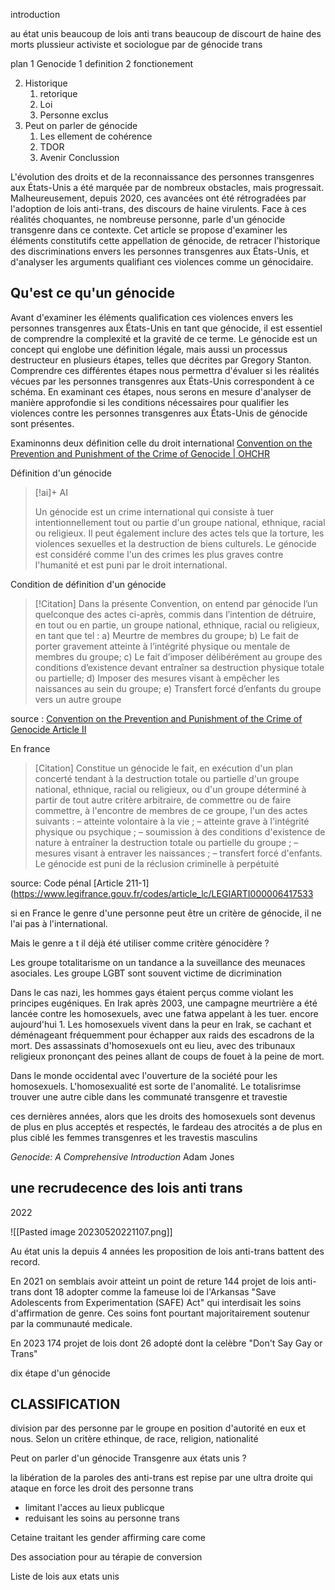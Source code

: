 
introduction 

au état unis beaucoup de lois anti trans 
beaucoup de discourt de haine 
des morts 
plussieur activiste et sociologue par de génocide trans 

plan
1 Genocide 
	1 definition
	2 fonctionement 

2. Historique
	1. retorique 
	2. Loi
	3. Personne exclus
3. Peut on parler de génocide 
	1. Les ellement de cohérence 
	2. TDOR
	3. Avenir
Conclussion


L'évolution des droits et de la reconnaissance des personnes transgenres aux États-Unis a été marquée par de nombreux obstacles, mais progressait. Malheureusement, depuis 2020, ces avancées ont été rétrogradées par l'adoption de lois anti-trans, des discours de haine virulents. Face à ces réalités choquantes, ne nombreuse personne, parle d'un génocide transgenre dans ce contexte. Cet article se propose d'examiner les éléments constitutifs cette appellation de génocide, de retracer l'historique des discriminations envers les personnes transgenres aux États-Unis, et d'analyser les arguments qualifiant ces violences comme un génocidaire.

## Qu'est ce qu'un génocide 

  
Avant d'examiner les éléments qualification ces violences envers les personnes transgenres aux États-Unis en tant que génocide, il est essentiel de comprendre la complexité et la gravité de ce terme. Le génocide est un concept qui englobe une définition légale, mais aussi un processus destructeur en plusieurs étapes, telles que décrites par Gregory Stanton. Comprendre ces différentes étapes nous permettra d'évaluer si les réalités vécues par les personnes transgenres aux États-Unis correspondent à ce schéma. En examinant ces étapes, nous serons en mesure d'analyser de manière approfondie si les conditions nécessaires pour qualifier les violences contre les personnes transgenres aux États-Unis de génocide sont présentes.

Examinonns deux définition celle du droit international 
[Convention on the Prevention and Punishment of the Crime of Genocide | OHCHR](https://www.ohchr.org/en/instruments-mechanisms/instruments/convention-prevention-and-punishment-crime-genocide)

Définition d'un génocide 
> [!ai]+ AI
>
> Un génocide est un crime international qui consiste à tuer intentionnellement tout ou partie d'un groupe national, ethnique, racial ou religieux. Il peut également inclure des actes tels que la torture, les violences sexuelles et la destruction de biens culturels. Le génocide est considéré comme l'un des crimes les plus graves contre l'humanité et est puni par le droit international.

Condition de définition d'un génocide 
>[!Citation]
Dans la présente Convention, on entend par génocide l’un quelconque des actes ci-après, commis dans l’intention de détruire, en tout ou en partie, un groupe national, ethnique, racial ou religieux, en tant que tel :
a) Meurtre de membres du groupe;
b) Le fait de porter gravement atteinte à l’intégrité physique ou mentale de membres du groupe;
c) Le fait d’imposer délibérément au groupe des conditions d’existence devant entraîner sa destruction physique totale ou partielle;
d) Imposer des mesures visant à empêcher les naissances au sein du groupe;
e) Transfert forcé d’enfants du groupe vers un autre groupe

source : [Convention on the Prevention and Punishment of the Crime of Genocide Article II ](https://www.ohchr.org/en/instruments-mechanisms/instruments/convention-prevention-and-punishment-crime-genocide)


En france 

>[Citation]
>Constitue un génocide le fait, en exécution d'un plan concerté tendant à la destruction totale ou partielle d'un groupe national, ethnique, racial ou religieux, ou d'un groupe déterminé à partir de tout autre critère arbitraire, de commettre ou de faire commettre, à l'encontre de membres de ce groupe, l'un des actes suivants :
– atteinte volontaire à la vie ;
– atteinte grave à l'intégrité physique ou psychique ;
– soumission à des conditions d'existence de nature à entraîner la destruction totale ou partielle du groupe ;
– mesures visant à entraver les naissances ;
– transfert forcé d'enfants.
Le génocide est puni de la réclusion criminelle à perpétuité

source: Code pénal [Article 211-1](https://www.legifrance.gouv.fr/codes/article_lc/LEGIARTI000006417533

si en France le genre d'une personne peut être un critère de génocide, il ne l'ai pas à l'international. 

Mais le genre a t il déjà été utiliser comme critère génocidère ? 

Les groupe totalitarisme on un tandance a la suveillance des meunaces asociales. Les groupe LGBT sont souvent victime de dicrimination 

Dans le cas nazi, les hommes gays étaient perçus comme violant les principes eugéniques.
En Irak après 2003, une campagne meurtrière a été lancée contre les homosexuels, avec une fatwa appelant à les tuer. encore aujourd'hui 1. Les homosexuels vivent dans la peur en Irak, se cachant et déménageant fréquemment pour échapper aux raids des escadrons de la mort.
Des assassinats d'homosexuels ont eu lieu, avec des tribunaux religieux prononçant des peines allant de coups de fouet à la peine de mort.

Dans le monde occidental avec l'ouverture de la société pour les homosexuels. L'homosexualité est sorte de l'anomalité. Le totalisrimse trouver une autre cible dans les communaté transgenre et travestie 


ces dernières années, alors que les droits des homosexuels sont devenus de plus en plus acceptés et respectés, le fardeau des atrocités a de plus en plus ciblé les femmes transgenres et les travestis masculins

_Genocide: A Comprehensive Introduction_
Adam Jones

## une recrudecence des lois anti trans

2022 

![[Pasted image 20230520221107.png]]

Au état unis la depuis 4 années les proposition de lois anti-trans battent des record.

En 2021 on semblais avoir atteint un point de reture 144 projet de lois anti-trans dont 18 adopter comme la fameuse loi de l'Arkansas "Save Adolescents from Experimentation (SAFE) Act" qui interdisait les soins d'affirmation de genre. Ces soins font pourtant majoritairement soutenur par la communauté medicale. 

En 2023 174 projet de lois dont 26 adopté dont la celèbre  "Don't Say Gay or Trans" 








dix étape d'un génocide 

## CLASSIFICATION

division par des personne par le groupe en position d'autorité en eux et nous. Selon un critère ethinque, de race, religion, nationalité


Peut on parler d'un génocide Transgenre aux états unis ?

la libération de la paroles des anti-trans est repise par une ultra droite qui  ataque en force les droit des personne trans 

- limitant l'acces au lieux publicque 
- reduisant les soins au personne trans

Cetaine traitant les gender affirming care come 

Des association pour au térapie de conversion 




Liste de lois aux etats unis 



